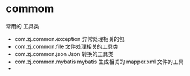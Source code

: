 # commom

常用的 工具类
+ com.zj.common.exception 异常处理相关的包
+ com.zj.common.file 文件处理相关的工具类
+ com.zj.common.json Json 转换的工具类
+ com.zj.common.mybatis mybatis 生成相关的 mapper.xml 文件的工具
+ 